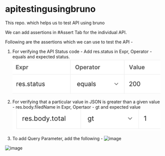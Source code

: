 # apitestingusingbruno

This repo. which helps us to test API using bruno

We can add assertions in #Assert Tab for the individual API. 

Following are the assertions which we can use to test the API - 

1. For verifying the API Status code - 
   Add res.status in Expr, Operator - equals and expected status.
   ![alt text](image.png)

2. For verifying that a particular value in JSON is greater than a given value - 
    res.body.filedName in Expr, Opertaor - gt and expected value 
    ![alt text](image-1.png)

3. To add Query Parameter, add the following -
   <img width="239" alt="image" src="https://github.com/kapalakiran/apitestingusingbruno/assets/36418742/c61f26ea-d0eb-465b-8a5f-d1d8ce6b52b7">


<img width="423" alt="image" src="https://github.com/kapalakiran/apitestingusingbruno/assets/36418742/102175aa-28b6-4e45-8d77-7f8ad1014035">

